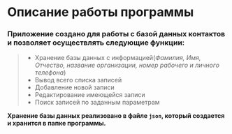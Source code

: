 # Описание работы программы
### **Приложение создано для работы с базой данных контактов и позволяет осуществлять следующие функции:**

>- Хранение базы данных с информацией(*Фамилия, Имя, Отчество, название организации, номер рабочего и личного телефона*)
>- Вывод всего списка записей
>- Добавление новой записи
>- Редактирование имеющейся записи
>- Поиск записей по заданным параметрам

**Хранение базы данных реализовано в файле `json`, который создается и хранится в папке программы.**

